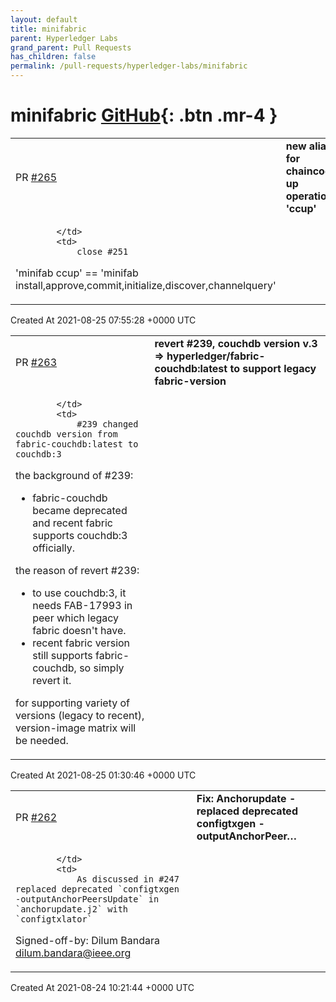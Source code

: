 ```yaml
---
layout: default
title: minifabric
parent: Hyperledger Labs
grand_parent: Pull Requests
has_children: false
permalink: /pull-requests/hyperledger-labs/minifabric
---
```


# minifabric <span class="fs-3 right-align">[GitHub](https://github.com/hyperledger-labs/minifabric){: .btn .mr-4 }</span>


<div>
    <table>
        <tr>
            <td>
                PR <a href="https://github.com/hyperledger-labs/minifabric/pull/265" class=".btn">#265</a>
            </td>
            <td>
                <b>
                    new alias for chaincode up operation 'ccup'
                </b>
            </td>
        </tr>
        <tr>
            <td>
                
            </td>
            <td>
                close #251

'minifab ccup' == 'minifab install,approve,commit,initialize,discover,channelquery'
            </td>
        </tr>
    </table>
    <div class="right-align">
        Created At 2021-08-25 07:55:28 +0000 UTC
    </div>
</div>

<div>
    <table>
        <tr>
            <td>
                PR <a href="https://github.com/hyperledger-labs/minifabric/pull/263" class=".btn">#263</a>
            </td>
            <td>
                <b>
                    revert #239, couchdb version  v.3 => hyperledger/fabric-couchdb:latest to support legacy fabric-version
                </b>
            </td>
        </tr>
        <tr>
            <td>
                
            </td>
            <td>
                #239 changed couchdb version from fabric-couchdb:latest to couchdb:3

the background of #239:
- fabric-couchdb became deprecated and recent fabric supports couchdb:3 officially.

the reason of revert #239:
 - to use couchdb:3, it needs FAB-17993 in peer which legacy fabric doesn't have.
 - recent fabric version still supports fabric-couchdb,  so simply revert it.

for supporting variety of versions (legacy to recent), version-image matrix will be needed.
            </td>
        </tr>
    </table>
    <div class="right-align">
        Created At 2021-08-25 01:30:46 +0000 UTC
    </div>
</div>

<div>
    <table>
        <tr>
            <td>
                PR <a href="https://github.com/hyperledger-labs/minifabric/pull/262" class=".btn">#262</a>
            </td>
            <td>
                <b>
                    Fix: Anchorupdate - replaced deprecated configtxgen -outputAnchorPeer…
                </b>
            </td>
        </tr>
        <tr>
            <td>
                
            </td>
            <td>
                As discussed in #247 replaced deprecated `configtxgen -outputAnchorPeersUpdate` in `anchorupdate.j2` with `configtxlator`

Signed-off-by: Dilum Bandara <dilum.bandara@ieee.org>
            </td>
        </tr>
    </table>
    <div class="right-align">
        Created At 2021-08-24 10:21:44 +0000 UTC
    </div>
</div>

